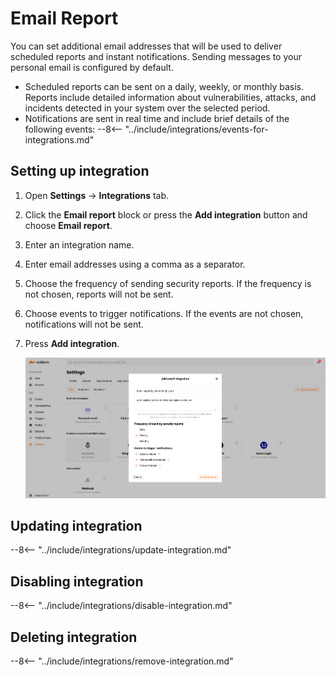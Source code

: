 # Email Report

You can set additional email addresses that will be used to deliver scheduled reports and instant notifications. Sending messages to your personal email is configured by default.

* Scheduled reports can be sent on a daily, weekly, or monthly basis. Reports include detailed information about vulnerabilities, attacks, and incidents detected in your system over the selected period.
* Notifications are sent in real time and include brief details of the following events:
    --8<-- "../include/integrations/events-for-integrations.md"

## Setting up integration

1. Open **Settings** → **Integrations** tab.
2. Click the **Email report** block or press the **Add integration** button and choose **Email report**. 
3. Enter an integration name.
4. Enter email addresses using a comma as a separator.
5. Choose the frequency of sending security reports. If the frequency is not chosen, reports will not be sent.
6. Choose events to trigger notifications. If the events are not chosen, notifications will not be sent.
7. Press **Add integration**.

    ![!Email report integration](../../../images/user-guides/settings/integrations/add-email-report-integration.png)

## Updating integration

--8<-- "../include/integrations/update-integration.md"

## Disabling integration

--8<-- "../include/integrations/disable-integration.md"

## Deleting integration

--8<-- "../include/integrations/remove-integration.md"
